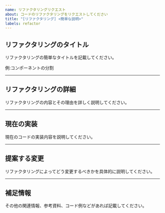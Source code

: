 ```yaml
---
name: リファクタリングリクエスト
about: コードのリファクタリングをリクエストしてください
title: "[リファクタリング] <簡単な説明>"
labels: refactor
---
```


## リファクタリングのタイトル

リファクタリングの簡単なタイトルを記載してください。

例:コンポーネントの分割

---

## リファクタリングの詳細

リファクタリングの内容とその理由を詳しく説明してください。

---

## 現在の実装

現在のコードの実装内容を説明してください。

---

## 提案する変更

リファクタリングによってどう変更するべきかを具体的に説明してください。

---

## 補足情報

その他の関連情報、参考資料、コード例などがあれば記載してください。
